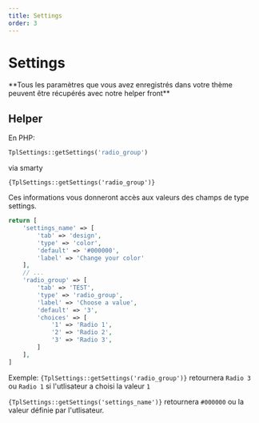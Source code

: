```yaml
---
title: Settings
order: 3
---
```

# Settings



<div class="alert-warning " role="alert">
  **Tous les paramètres que vous avez enregistrés dans votre thème peuvent être récupérés
avec notre helper front** 
</div>


## Helper

En PHP:

```php 
TplSettings::getSettings('radio_group')
```

via smarty 

```smarty 
{TplSettings::getSettings('radio_group')}
```

Ces informations vous donneront accès aux valeurs des champs de type settings. 

```php
return [
    'settings_name' => [
        'tab' => 'design',
        'type' => 'color',
        'default' => '#000000',
        'label' => 'Change your color'
    ],
    // ...
    'radio_group' => [
        'tab' => 'TEST',
        'type' => 'radio_group',
        'label' => 'Choose a value', 
        'default' => '3',
        'choices' => [
            '1' => 'Radio 1',
            '2' => 'Radio 2',
            '3' => 'Radio 3',
        ]
    ],
]
```

Exemple: `{TplSettings::getSettings('radio_group')}` retournera `Radio 3` ou `Radio 1` si l'utlisateur a choisi la valeur `1`

`{TplSettings::getSettings('settings_name')}` retournera `#000000` ou la valeur définie par l'utlisateur. 
